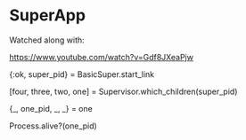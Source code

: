 # SuperApp

Watched along with: 

https://www.youtube.com/watch?v=Gdf8JXeaPjw


{:ok, super_pid} = BasicSuper.start_link

[four, three, two, one] = Supervisor.which_children(super_pid)

{_, one_pid, _, _} = one

Process.alive?(one_pid)



